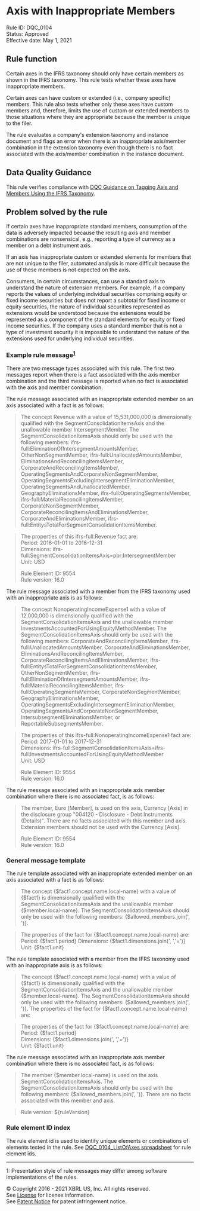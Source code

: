 # Axis with Inappropriate Members  
Rule ID: DQC_0104  
Status: Approved     
Effective date: May 1, 2021  
  
## Rule function
Certain axes in the IFRS taxonomy should only have certain members as shown in the IFRS taxonomy. This rule tests whether these axes have inappropriate members.  

Certain axes can have custom or extended (i.e., company specific) members. This rule also tests whether only these axes have custom members and, therefore, limits the use of custom or extended members to those situations where they are appropriate because the member is unique to the filer. 

The rule evaluates a company's extension taxonomy and instance document and flags an error when there is an inappropriate axis/member combination in the extension taxonomy even though there is no fact associated with the axis/member combination in the instance document.

## Data Quality Guidance 
This rule verifies compliance with [DQC Guidance on Tagging Axis and Members Using the IFRS Taxonomy](https://github.com/DataQualityCommittee/documentation/blob/master/guidance/tagging-ifrs.md).

## Problem solved by the rule
If certain axes have inappropriate standard members, consumption of the data is adversely impacted because the resulting axis and member combinations are nonsensical, e.g., reporting a type of currency as a member on a debt instrument axis. 

If an axis has inappropriate custom or extended elements for members that are not unique to the filer, automated analysis is more difficult because the use of these members is not expected on the axis. 

Consumers, in certain circumstances, can use a standard axis to understand the nature of extension members. For example, if a company reports the values of underlying individual securities comprising equity or fixed income securities but does not report a subtotal for fixed income or equity securities, the nature of individual securities represented as extensions would be understood because the extensions would be represented as a component of the standard elements for equity or fixed income securities.  If the company uses a standard member that is not a type of investment security it is impossible to understand the nature of the extensions used for underlying individual securities.   

### Example rule message<sup><a href="#1">1</a></sup>  
There are two message types associated with this rule.  The first two messages report  when there is a fact associated with the axis member combination and the third message is reported when no fact is associated with the axis and member combination. 

The rule message associated with an inappropriate extended member on an axis associated with a fact is as follows:

> The concept Revenue with a value of 15,531,000,000 is dimensionally qualified with the SegmentConsolidationItemsAxis and the unallowable member IntersegmentMember. The SegmentConsolidationItemsAxis should only be used with the  following  members: ifrs-full:EliminationOfIntersegmentAmountsMember, OtherNonSegmentMember, ifrs-full:UnallocatedAmountsMember, EliminationsAndReconcilingItemsMember, CorporateAndReconcilingItemsMember, OperatingSegmentsAndCorporateNonSegmentMember, OperatingSegmentsExcludingIntersegmentEliminationMember, OperatingSegmentsAndUnallocatedMember, GeographyEliminationsMember, ifrs-full:OperatingSegmentsMember, ifrs-full:MaterialReconcilingItemsMember, CorporateNonSegmentMember, CorporateReconcilingItemsAndEliminationsMember, CorporateAndEliminationsMember, ifrs-full:EntitysTotalForSegmentConsolidationItemsMember.  

> The properties of this ifrs-full:Revenue fact are:  
> Period: 2016-01-01 to 2016-12-31  
> Dimensions: ifrs-full:SegmentConsolidationItemsAxis=pbr:IntersegmentMember  
> Unit: USD 
>    
> Rule Element ID: 9554  
> Rule version: 16.0

The rule message associated with a member from the IFRS taxonomy used with an inappropriate axis is as follows:

> The concept NonoperatingIncomeExpense1 with a value of 12,000,000 is dimensionally qualified with the SegmentConsolidationItemsAxis and the unallowable member InvestmentsAccountedForUsingEquityMethodMember. The SegmentConsolidationItemsAxis should only be used with the  following  members: CorporateAndReconcilingItemsMember, ifrs-full:UnallocatedAmountsMember, CorporateAndEliminationsMember, EliminationsAndReconcilingItemsMember, CorporateReconcilingItemsAndEliminationsMember, ifrs-full:EntitysTotalForSegmentConsolidationItemsMember, OtherNonSegmentMember, ifrs-full:EliminationOfIntersegmentAmountsMember, ifrs-full:MaterialReconcilingItemsMember, ifrs-full:OperatingSegmentsMember, CorporateNonSegmentMember, GeographyEliminationsMember, OperatingSegmentsExcludingIntersegmentEliminationMember, OperatingSegmentsAndCorporateNonSegmentMember, IntersubsegmentEliminationsMember, or ReportableSubsegmentsMember.

> The properties of this ifrs-full:NonoperatingIncomeExpense1 fact are:  
> Period: 2017-01-01 to 2017-12-31  
> Dimensions: ifrs-full:SegmentConsolidationItemsAxis=ifrs-full:InvestmentsAccountedForUsingEquityMethodMember  
> Unit: USD  
>    
> Rule Element ID: 9554  
> Rule version: 16.0
 
The rule message associated with an inappropriate axis member combination where there is no associated fact, is as follows:

> The member, Euro [Member], is used on the axis, Currency [Axis] in the disclosure group "004120 - Disclosure - Debt Instruments (Details)". There are no facts associated with this member and axis.  Extension members should not be used with the Currency [Axis]. 
>    
> Rule Element ID: 9554  
> Rule version: 16.0
  
### General message template  
The rule template associated with an inappropriate extended member on an axis associated with a fact is as follows:

> The concept {$fact1.concept.name.local-name} with a value of {$fact1} is dimensionally qualified with the SegmentConsolidationItemsAxis and the unallowable member {$member.local-name}. The SegmentConsolidationItemsAxis should only be used with the  following  members: {$allowed_members.join(', ')}.

> The properties of the fact for {$fact1.concept.name.local-name} are:  
> Period: {$fact1.period} 
> Dimensions: {$fact1.dimensions.join(', ','=')}  
> Unit: {$fact1.unit}

The rule template associated with a member from the IFRS taxonomy used with an inappropriate axis is as follows:

> The concept {$fact1.concept.name.local-name} with a value of {$fact1} is dimensionally qualified with the SegmentConsolidationItemsAxis and the unallowable member {$member.local-name}. The SegmentConsolidationItemsAxis should only be used with the  following  members: {$allowed_members.join(', ')}.
The properties of the fact for {$fact1.concept.name.local-name} are:

> The properties of the fact for {$fact1.concept.name.local-name} are:  
> Period: {$fact1.period}  
> Dimensions: {$fact1.dimensions.join(', ','=')}  
> Unit: {$fact1.unit}

The rule message associated with an inappropriate axis member combination where there is no associated fact, is as follows:

> The member {$member.local-name} is used on the axis SegmentConsolidationItemsAxis. The SegmentConsolidationItemsAxis should only be used with the  following  members: {$allowed_members.join(', ')}. There are no facts associated with this member and axis. 
  
> Rule version: ${ruleVersion}
  
### Rule element ID index  
The rule element id is used to identify unique elements or combinations of elements tested in the rule.
See [DQC_0104_ListOfAxes spreadsheet](DQC_0104_ListOfAxes.xlsx) for rule element ids.

___

<a name="1"></a>1:  Presentation style of rule messages may differ among software implementations of the rules.
  
© Copyright 2016 - 2021 XBRL US, Inc. All rights reserved.   
See [License](https://xbrl.us/dqc-license) for license information.  
See [Patent Notice](https://xbrl.us/dqc-patent) for patent infringement notice.  
